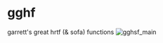 # gghf
garrett's great hrtf (& sofa) functions
![gghsf_main](https://github.com/user-attachments/assets/d64cbff4-215c-4469-9119-f5f56db2ea23)
